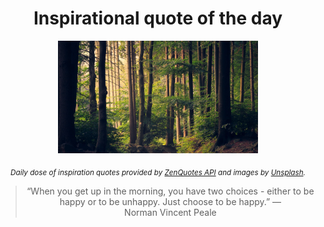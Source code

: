 
<div align="center">

# Inspirational quote of the day

<img src="./data/photo.jpeg" alt="Beautiful nature photo" width="320" height="180">

<sub><i>Daily dose of inspiration quotes provided by [ZenQuotes API](https://zenquotes.io/) and images by [Unsplash](https://unsplash.com/).</i></sub>


<blockquote>&ldquo;When you get up in the morning, you have two choices - either to be happy or to be unhappy. Just choose to be happy.&rdquo; &mdash; <footer>Norman Vincent Peale</footer></blockquote>

</div>
